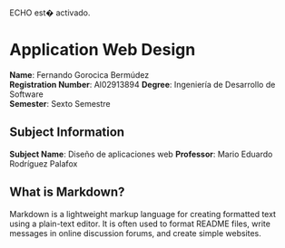 ECHO est� activado.
# Application Web Design

**Name**: Fernando Gorocica Bermúdez  
**Registration Number**: Al02913894
**Degree**: Ingeniería de Desarrollo de Software  
**Semester**: Sexto Semestre   

## Subject Information  
**Subject Name**: Diseño de aplicaciones web
**Professor**: Mario Eduardo Rodríguez Palafox

## What is Markdown?  
Markdown is a lightweight markup language for creating formatted text using a plain-text editor. It is often used to format README files, write messages in online discussion forums, and create simple websites.